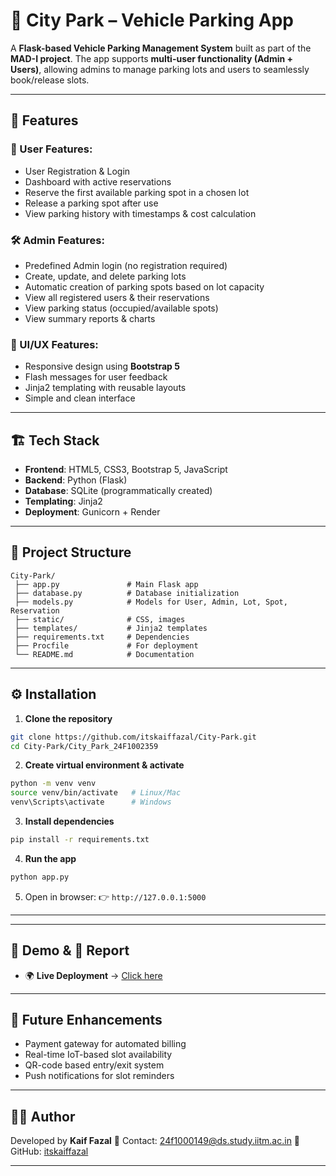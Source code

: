 # 🚗 City Park – Vehicle Parking App

A **Flask-based Vehicle Parking Management System** built as part of the **MAD-I project**.
The app supports **multi-user functionality (Admin + Users)**, allowing admins to manage parking lots and users to seamlessly book/release slots.

---

## 🌟 Features

### 👤 User Features:

* User Registration & Login
* Dashboard with active reservations
* Reserve the first available parking spot in a chosen lot
* Release a parking spot after use
* View parking history with timestamps & cost calculation

### 🛠️ Admin Features:

* Predefined Admin login (no registration required)
* Create, update, and delete parking lots
* Automatic creation of parking spots based on lot capacity
* View all registered users & their reservations
* View parking status (occupied/available spots)
* View summary reports & charts

### 🎨 UI/UX Features:

* Responsive design using **Bootstrap 5**
* Flash messages for user feedback
* Jinja2 templating with reusable layouts
* Simple and clean interface

---

## 🏗️ Tech Stack

* **Frontend**: HTML5, CSS3, Bootstrap 5, JavaScript
* **Backend**: Python (Flask)
* **Database**: SQLite (programmatically created)
* **Templating**: Jinja2
* **Deployment**: Gunicorn + Render

---

## 📂 Project Structure

```
City-Park/
 ├── app.py               # Main Flask app
 ├── database.py          # Database initialization
 ├── models.py            # Models for User, Admin, Lot, Spot, Reservation
 ├── static/              # CSS, images
 ├── templates/           # Jinja2 templates
 ├── requirements.txt     # Dependencies
 ├── Procfile             # For deployment
 └── README.md            # Documentation
```

---

## ⚙️ Installation

1. **Clone the repository**

```bash
git clone https://github.com/itskaiffazal/City-Park.git
cd City-Park/City_Park_24F1002359
```

2. **Create virtual environment & activate**

```bash
python -m venv venv
source venv/bin/activate   # Linux/Mac
venv\Scripts\activate      # Windows
```

3. **Install dependencies**

```bash
pip install -r requirements.txt
```

4. **Run the app**

```bash
python app.py
```

5. Open in browser:
   👉 `http://127.0.0.1:5000`

---



---

## 🎥 Demo & 📑 Report

* 🌍 **Live Deployment** → [Click here](https://city-park.onrender.com)

---

## 🚀 Future Enhancements

* Payment gateway for automated billing
* Real-time IoT-based slot availability
* QR-code based entry/exit system
* Push notifications for slot reminders

---

## 👨‍💻 Author

Developed  by **Kaif Fazal**
📧 Contact: [24f1000149@ds.study.iitm.ac.in](mailto:24f1000149@ds.study.iitm.ac.in)
🔗 GitHub: [itskaiffazal](https://github.com/itskaiffazal)

---
